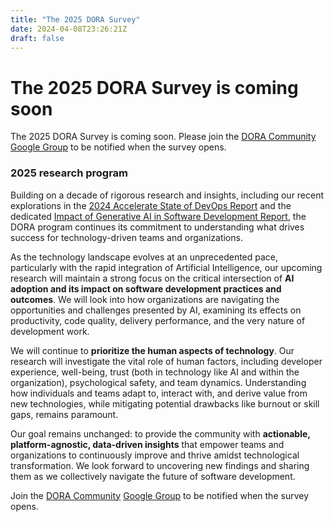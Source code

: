 ```yaml
---
title: "The 2025 DORA Survey"
date: 2024-04-08T23:26:21Z
draft: false
---
```


# The 2025 DORA Survey is coming soon

The 2025 DORA Survey is coming soon. Please join the [DORA Community](https://dora.community) [Google Group](https://groups.google.com/g/dora-community/about) to be notified when the survey opens.

### 2025 research program

Building on a decade of rigorous research and insights, including our recent explorations in the [2024 Accelerate State of DevOps Report](/research/2024/dora-report/) and the dedicated [Impact of Generative AI in Software Development Report](/research/ai/gen-ai-report/), the DORA program continues its commitment to understanding what drives success for technology-driven teams and organizations.

As the technology landscape evolves at an unprecedented pace, particularly with the rapid integration of Artificial Intelligence, our upcoming research will maintain a strong focus on the critical intersection of **AI adoption and its impact on software development practices and outcomes**. We will look into how organizations are navigating the opportunities and challenges presented by AI, examining its effects on productivity, code quality, delivery performance, and the very nature of development work.

We will continue to **prioritize the human aspects of technology**. Our research will investigate the vital role of human factors, including developer experience, well-being, trust (both in technology like AI and within the organization), psychological safety, and team dynamics. Understanding how individuals and teams adapt to, interact with, and derive value from new technologies, while mitigating potential drawbacks like burnout or skill gaps, remains paramount.

Our goal remains unchanged: to provide the community with **actionable, platform-agnostic, data-driven insights** that empower teams and organizations to continuously improve and thrive amidst technological transformation. We look forward to uncovering new findings and sharing them as we collectively navigate the future of software development.

Join the [DORA Community](https://dora.comunity) [Google Group](https://groups.google.com/g/dora-community/about) to be notified when the survey opens.

